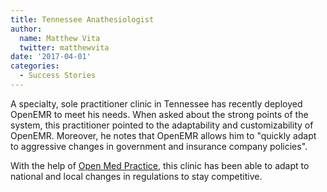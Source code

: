 ```yaml
---
title: Tennessee Anathesiologist 
author:
  name: Matthew Vita
  twitter: matthewvita
date: '2017-04-01'
categories:
  - Success Stories
---
```


A specialty, sole practitioner clinic in Tennessee has recently deployed OpenEMR
to meet his needs. When asked about the strong points of the system, this
practitioner pointed to the adaptability and customizability of OpenEMR.
Moreover, he notes that OpenEMR allows him to "quickly adapt to aggressive
changes in government and insurance company policies". 

With the help of [Open Med Practice](http://www.openmedpractice.com/ns/), this
clinic has been able to adapt to national and local changes in regulations to
stay competitive. 
